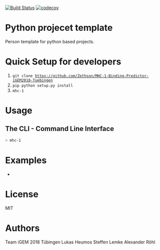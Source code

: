[![Build Status](https://travis-ci.org/Zethson/MHC-1-Binding-Predictor-iGEM2018-Tuebingen.svg?branch=master)](https://travis-ci.org/Zethson/MHC-1-Binding-Predictor-iGEM2018-Tuebingen)
[![codecov](https://codecov.io/gh/Zethson/MHC-1-Binding-Predictor-iGEM2018-Tuebingen/branch/master/graph/badge.svg)](https://codecov.io/gh/Zethson/MHC-1-Binding-Predictor-iGEM2018-Tuebingen)

# Python projecet template
Person template for python based projects. 

Quick Setup for developers
=====
1. <code>git clone https://github.com/Zethson/MHC-1-Binding-Predictor-iGEM2018-Tuebingen</code>
2. <code>pip python setup.py install</code>
3. <code>mhc-1</code>

Usage
=====
## The CLI - Command Line Interface
```bash
> mhc-1
```

Examples
=====
-

License
=====
MIT

Authors
=====
Team iGEM 2018 Tübingen
Lukas Heumos
Steffen Lemke
Alexander Röhl

